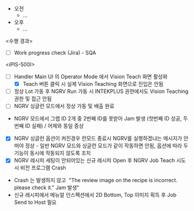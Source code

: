 - 오전
	- ...
- 오후
	- ...

<수행 경과>
- [ ] Work progress check (Jira) - SQA

\<iPIS-500I>
- [ ] Handler Main UI 의 Operator Mode 에서 Vision Teach 화면 활성화   
	- [x] Teach 버튼 클릭 시 실제 Vision Teaching 화면으로 진입은 안됨   
- [ ] 정상 Lot 가동 후 NGRV Run 가동 시 INTEKPLUS 권한에서도 Vision Teaching 권한 및 접근 안됨
- [ ] NGRV 싱글런 모드에서 정상 가동 및 배출 완료  
- NGRV 모드에서 그랩 ID 2개 중 2번째 ID를 못받아 Jam 발생 (첫번째 ID 성공, 두번째 ID 실패) / 어제와 동일 증상
- [x] NGRV 싱글런 옵션이 켜진경우 런모드 종료시 NGRV를 실행하겠냐는 메시지가 안떠야 정상 - 일반 NGRV 모드와 싱글런 모드가 같이 작동하면 안됨, 옵션에 따라 두 기능이 동시에 작동되지 않도록 조치
- [x] NGRV 레시피 세팅이 안되어있는 신규 레시피 Open 후 NGRV Job Teach 시도 시 비전 프로그램 Crash
- Crash 는 발생하지 않고  "The review image on the recipe is incorrect. please check it." Jam 발생"   
- 신규 레시피에서 메뉴얼 인스펙션에서 2D Bottom, Top 이미지 획득 후 Job Send to Host 필요
